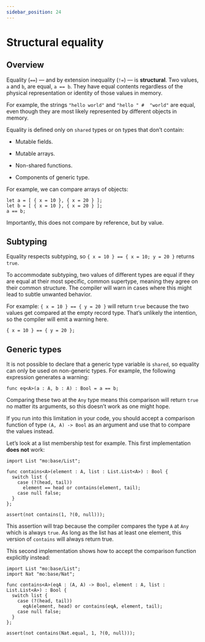 ```yaml
---
sidebar_position: 24
---
```


# Structural equality

## Overview

Equality (`==`) — and by extension inequality (`!=`) — is **structural**. Two values, `a` and `b`, are equal, `a == b`. They have equal contents regardless of the physical representation or identity of those values in memory.

For example, the strings `"hello world"` and `"hello " #  "world"` are equal, even though they are most likely represented by different objects in memory.

Equality is defined only on `shared` types or on types that don’t contain:

- Mutable fields.

- Mutable arrays.

- Non-shared functions.

- Components of generic type.

For example, we can compare arrays of objects:

``` motoko run
let a = [ { x = 10 }, { x = 20 } ];
let b = [ { x = 10 }, { x = 20 } ];
a == b;
```

Importantly, this does not compare by reference, but by value.

## Subtyping

Equality respects subtyping, so `{ x = 10 } == { x = 10; y = 20 }` returns `true`.

To accommodate subtyping, two values of different types are equal if they are equal at their most specific, common supertype, meaning they agree on their common structure. The compiler will warn in cases where this might lead to subtle unwanted behavior.

For example: `{ x = 10 } == { y = 20 }` will return `true` because the two values get compared at the empty record type. That’s unlikely the intention, so the compiler will emit a warning here.

``` motoko run
{ x = 10 } == { y = 20 };
```

## Generic types

It is not possible to declare that a generic type variable is `shared`, so equality can only be used on non-generic types. For example, the following expression generates a warning:

``` motoko run
func eq<A>(a : A, b : A) : Bool = a == b;
```

Comparing these two at the `Any` type means this comparison will return `true` no matter its arguments, so this doesn’t work as one might hope.

If you run into this limitation in your code, you should accept a comparison function of type `(A, A) -> Bool` as an argument and use that to compare the values instead.

Let’s look at a list membership test for example. This first implementation **does not** work:

``` motoko run
import List "mo:base/List";

func contains<A>(element : A, list : List.List<A>) : Bool {
  switch list {
    case (?(head, tail))
      element == head or contains(element, tail);
    case null false;
  }
};

assert(not contains(1, ?(0, null)));
```

This assertion will trap because the compiler compares the type `A` at `Any` which is always `true`. As long as the list has at least one element, this version of `contains` will always return true.

This second implementation shows how to accept the comparison function explicitly instead:

``` motoko run
import List "mo:base/List";
import Nat "mo:base/Nat";

func contains<A>(eqA : (A, A) -> Bool, element : A, list : List.List<A>) : Bool {
  switch list {
    case (?(head, tail))
      eqA(element, head) or contains(eqA, element, tail);
    case null false;
  }
};

assert(not contains(Nat.equal, 1, ?(0, null)));
```
